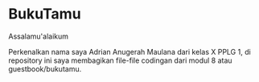 # BukuTamu
Assalamu'alaikum

Perkenalkan nama saya Adrian Anugerah Maulana dari kelas X PPLG 1, di repository ini saya membagikan file-file codingan dari modul 8 atau guestbook/bukutamu.
